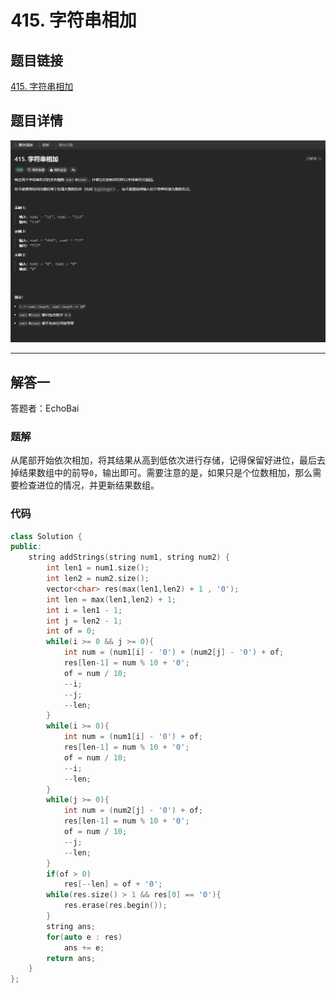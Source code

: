 # 415. 字符串相加
## 题目链接  
[415. 字符串相加](https://leetcode.cn/problems/add-strings/description/)
## 题目详情
![题目图片](Img/415.png)

***
## 解答一
答题者：EchoBai

### 题解
从尾部开始依次相加，将其结果从高到低依次进行存储，记得保留好进位，最后去掉结果数组中的前导`0`，输出即可。需要注意的是，如果只是个位数相加，那么需要检查进位的情况，并更新结果数组。

### 代码
``` cpp
class Solution {
public:
    string addStrings(string num1, string num2) {
        int len1 = num1.size();
        int len2 = num2.size();
        vector<char> res(max(len1,len2) + 1 , '0');
        int len = max(len1,len2) + 1;
        int i = len1 - 1;
        int j = len2 - 1;
        int of = 0;
        while(i >= 0 && j >= 0){
            int num = (num1[i] - '0') + (num2[j] - '0') + of;
            res[len-1] = num % 10 + '0'; 
            of = num / 10;
            --i;
            --j;
            --len;
        }
        while(i >= 0){
            int num = (num1[i] - '0') + of;
            res[len-1] = num % 10 + '0'; 
            of = num / 10;
            --i;
            --len;
        }
        while(j >= 0){
            int num = (num2[j] - '0') + of;
            res[len-1] = num % 10 + '0'; 
            of = num / 10;
            --j;
            --len;
        }
        if(of > 0)
            res[--len] = of + '0';
        while(res.size() > 1 && res[0] == '0'){
            res.erase(res.begin());
        }
        string ans;
        for(auto e : res)
            ans += e;
        return ans;
    }
};
```


